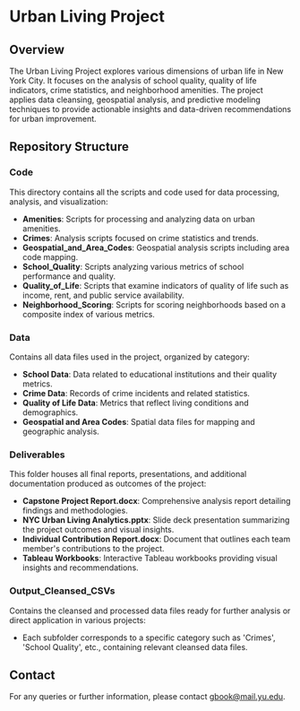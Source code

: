 # Urban Living Project

## Overview
The Urban Living Project explores various dimensions of urban life in New York City. It focuses on the analysis of school quality, quality of life indicators, crime statistics, and neighborhood amenities. The project applies data cleansing, geospatial analysis, and predictive modeling techniques to provide actionable insights and data-driven recommendations for urban improvement.

## Repository Structure

### Code
This directory contains all the scripts and code used for data processing, analysis, and visualization:
- **Amenities**: Scripts for processing and analyzing data on urban amenities.
- **Crimes**: Analysis scripts focused on crime statistics and trends.
- **Geospatial_and_Area_Codes**: Geospatial analysis scripts including area code mapping.
- **School_Quality**: Scripts analyzing various metrics of school performance and quality.
- **Quality_of_Life**: Scripts that examine indicators of quality of life such as income, rent, and public service availability.
- **Neighborhood_Scoring**: Scripts for scoring neighborhoods based on a composite index of various metrics.

### Data
Contains all data files used in the project, organized by category:
- **School Data**: Data related to educational institutions and their quality metrics.
- **Crime Data**: Records of crime incidents and related statistics.
- **Quality of Life Data**: Metrics that reflect living conditions and demographics.
- **Geospatial and Area Codes**: Spatial data files for mapping and geographic analysis.

### Deliverables
This folder houses all final reports, presentations, and additional documentation produced as outcomes of the project:
- **Capstone Project Report.docx**: Comprehensive analysis report detailing findings and methodologies.
- **NYC Urban Living Analytics.pptx**: Slide deck presentation summarizing the project outcomes and visual insights.
- **Individual Contribution Report.docx**: Document that outlines each team member's contributions to the project.
- **Tableau Workbooks**: Interactive Tableau workbooks providing visual insights and recommendations.

### Output_Cleansed_CSVs
Contains the cleansed and processed data files ready for further analysis or direct application in various projects:
- Each subfolder corresponds to a specific category such as 'Crimes', 'School Quality', etc., containing relevant cleansed data files.

## Contact
For any queries or further information, please contact gbook@mail.yu.edu.
